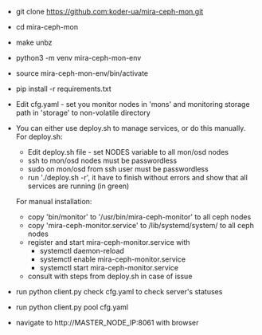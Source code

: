 * git clone https://github.com:koder-ua/mira-ceph-mon.git
* cd mira-ceph-mon
* make unbz
* python3 -m venv mira-ceph-mon-env
* source mira-ceph-mon-env/bin/activate
* pip install -r requirements.txt
* Edit cfg.yaml - set you monitor nodes in 'mons' and monitoring
   storage path in 'storage' to non-volatile directory

* You can either use deploy.sh to manage services, or do this manually.
  For deploy.sh:
    - Edit deploy.sh file - set NODES variable to all mon/osd nodes
    - ssh to mon/osd nodes must be passwordless
    - sudo on mon/osd from ssh user must be passwordless
    - run './deploy.sh -r', it have to finish without errors and show that all services
      are running (in green)

  For manual installation:
    - copy 'bin/monitor' to '/usr/bin/mira-ceph-monitor' to all ceph nodes
    - copy 'mira-ceph-monitor.service' to /lib/systemd/system/ to all ceph nodes
    - register and start mira-ceph-monitor.service with
        * systemctl daemon-reload
        * systemctl enable mira-ceph-monitor.service
        * systemctl start mira-ceph-monitor.service
    - consult with steps from deploy.sh in case of issue

* run python client.py check cfg.yaml to check server's statuses
* run python client.py pool cfg.yaml
* navigate to http://MASTER_NODE_IP:8061 with browser

